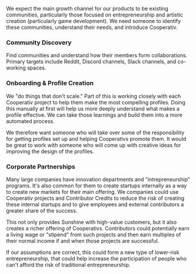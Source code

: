 We expect the main growth channel for our products to be existing communities, particularly those focused on entrepreneurship and artistic creation (particularly game development). We need someone to identify these communities, understand their needs, and introduce Cooperativ. 

### Community Discovery
Find communities and understand how their members form collaborations. Primary targets include Reddit, Discord channels, Slack channels, and co-working spaces. 

### Onboarding & Profile Creation
We "do things that don't scale." Part of this is working closely with each Cooperativ project to help them make the most compelling profiles. Doing this manually at first will help us more deeply understand what makes a profile effective. We can take those learnings and build them into a more automated process.

We therefore want someone who will take over some of the responsibility for getting profiles set up and helping Cooperativs promote them. It would be great to work with someone who will come up with creative ideas for improving the design of the profiles.

### Corporate Partnerships
Many large companies have innovation departments and "intrepreneurship" programs. It's also common for them to create startups internally as a way to create new markets for their main offering. We companies could use Cooperativ projects and Contributor Credits to reduce the risk of creating these internal startups and to give employees and external contributors a greater share of the success. 

This not only provides Sunshine with high-value customers, but it also creates a richer offering of Cooperativs. Contributors could potentially earn a living wage or "stipend" from such projects and then earn multiples of their normal income if and when those projects are successful. 

If our assumptions are correct, this could form a new type of lower-risk entrepreneurship, that could help increase the participation of people who can't afford the risk of traditional entrepreneurship.